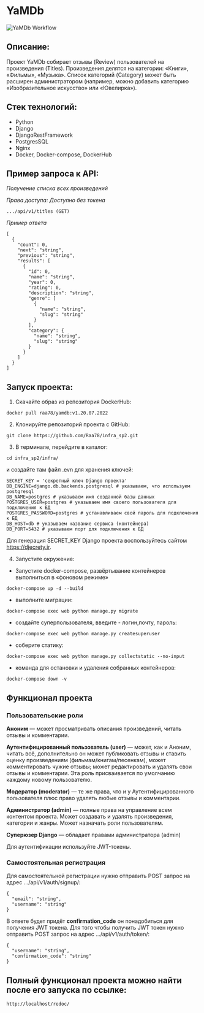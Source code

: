 # YaMDb

![YaMDb Workflow](https://github.com/Raa78/yamdb_final/actions/workflows/yamdb_workflow.yml/badge.svg)

## Описание:

Проект YaMDb собирает отзывы (Review) пользователей на произведения (Titles). Произведения делятся на категории: «Книги», «Фильмы», «Музыка». Список категорий (Category) может быть расширен администратором (например, можно добавить категорию «Изобразительное искусство» или «Ювелирка»).

## Стек технологий:
* Python 
* Django 
* DjangoRestFramework 
* PostgresSQL 
* Nginx
* Docker, Docker-compose, DockerHub

## Пример запроса к API:
*Получение списка всех произведений*

*Права доступа: Доступно без токена*
```
.../api/v1/titles (GET)
```

*Пример ответа*
```
[
  {
    "count": 0,
    "next": "string",
    "previous": "string",
    "results": [
      {
        "id": 0,
        "name": "string",
        "year": 0,
        "rating": 0,
        "description": "string",
        "genre": [
          {
            "name": "string",
            "slug": "string"
          }
        ],
        "category": {
          "name": "string",
          "slug": "string"
        }
      }
    ]
  }
]
```

## Запуск проекта:
1. Скачайте образ из репозитория DockerHub:
```
docker pull raa78/yamdb:v1.20.07.2022
```

2. Клонируйте репозиторий проекта с GitHub:
```
git clone https://github.com/Raa78/infra_sp2.git
```

3. В терминале, перейдите в каталог: 
```
cd infra_sp2/infra/
```

и создайте там файл .evn для хранения ключей:
```
SECRET_KEY = 'секретный ключ Django проекта'
DB_ENGINE=django.db.backends.postgresql # указываем, что используем postgresql
DB_NAME=postgres # указываем имя созданной базы данных
POSTGRES_USER=postgres # указываем имя своего пользователя для подключения к БД
POSTGRES_PASSWORD=postgres # устанавливаем свой пароль для подключения к БД
DB_HOST=db # указываем название сервиса (контейнера)
DB_PORT=5432 # указываем порт для подключения к БД 
```
Для генерация SECRET_KEY Django проекта воспользуйтесь сайтом https://djecrety.ir. 

4. Запустите окружение:

* Запустите docker-compose, развёртывание контейнеров выполниться в «фоновом режиме»
```
docker-compose up -d --build
```

* выполните миграции:
```
docker-compose exec web python manage.py migrate
```

* cоздайте суперпользователя, введите - логин,почту, пароль:
```
docker-compose exec web python manage.py createsuperuser
```

*  соберите статику:
```
docker-compose exec web python manage.py collectstatic --no-input
```

*  команда для остановки и удаления собранных контейнеров:
```
docker-compose down -v 
```


## Функционал проекта

### Пользовательские роли
**Аноним** — может просматривать описания произведений, читать отзывы и комментарии.

**Аутентифицированный пользователь (user)** — может, как и Аноним, читать всё, дополнительно он может публиковать отзывы и ставить оценку произведениям (фильмам/книгам/песенкам), может комментировать чужие отзывы; может редактировать и удалять свои отзывы и комментарии. Эта роль присваивается по умолчанию каждому новому пользователю.

**Модератор (moderator)** — те же права, что и у Аутентифицированного пользователя плюс право удалять любые отзывы и комментарии.

**Администратор (admin)** — полные права на управление всем контентом проекта. Может создавать и удалять произведения, категории и жанры. Может назначать роли пользователям.

**Суперюзер Django** — обладает правами администратора (admin)

Для аутентификации используйте JWT-токены.


### Самостоятельная регистрация

Для самостоятельной регистрации нужно отправить POST запрос на адрес .../api/v1/auth/signup/:

```
{
  "email": "string",
  "username": "string"
}
```

В ответе будет придёт **confirmation_code** он понадобиться для получения JWT токена.
Для того чтобы получить JWT токен нужно отправить POST запрос на адрес .../api/v1/auth/token/:
```
{
  "username": "string",
  "confirmation_code": "string"
}
```

## Полный функционал проекта можно найти после его запуска по ссылке:
```
http://localhost/redoc/
```
